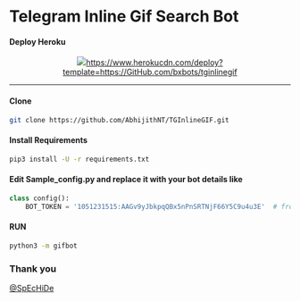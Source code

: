 # Telegram Inline Gif Search Bot

#### Deploy Heroku
<p align="center">
<a href="https://heroku.com/deploy"><img src="

https://www.herokucdn.com/deploy?template=https://GitHub.com/bxbots/tginlinegif

---
#### Clone 
```sh
git clone https://github.com/AbhijithNT/TGInlineGIF.git
```

#### Install Requirements

```sh
pip3 install -U -r requirements.txt
```
#### Edit Sample_config.py and replace it with your bot details like
```python
class config():
    BOT_TOKEN = '1051231515:AAGv9yJbkpqQBx5nPnSRTNjF66Y5C9u4u3E'  # from @botfather
```
#### RUN

```sh
python3 -m gifbot
```

### Thank you
<a href="https://github.com/SpEcHiDe/">@SpEcHiDe</a>
